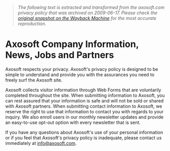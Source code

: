 > *The following text is extracted and transformed from the axosoft.com privacy policy that was archived on 2009-06-17. Please check the [original snapshot on the Wayback Machine](https://web.archive.org/web/20090617071435id_/http%3A//www.axosoft.com/company/default.aspx%3Fcn%3Daxo_privacy) for the most accurate reproduction.*

# Axosoft Company Information, News, Jobs and Partners

Axosoft respects your privacy. Axosoft's privacy policy is designed to be simple to understand and provide you with the assurances you need to freely surf the Axosoft site.

Axosoft collects visitor information through Web Forms that are voluntarily completed throughout the site. When submitting information to Axosoft, you can rest assured that your information is safe and will not be sold or shared with Axosoft partners. When submitting contact information to Axosoft, we reserve the right to use that information to contact you with regards to your inquiry. We also enroll users in our monthly newsletter updates and provide an easy-to-use opt-out option with every newsletter that is sent.

If you have any questions about Axosoft's use of your personal information or if you feel that Axosoft's privacy policy is inadequate, please contact us immediately at [info@axosoft.com](mailto:info@axosoft.com).
